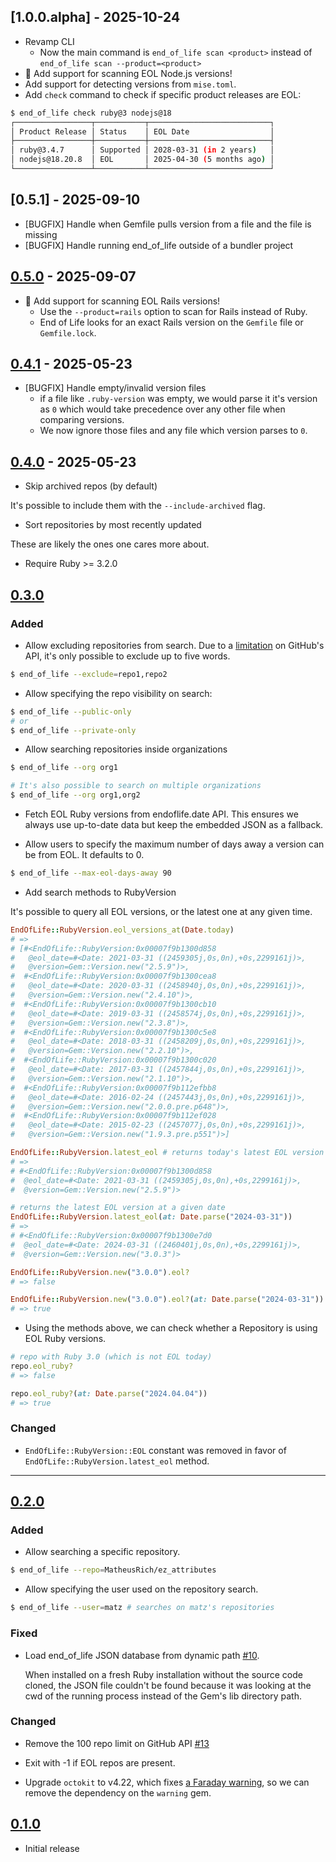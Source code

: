 <!-- ## [Unreleased] -->

## [1.0.0.alpha] - 2025-10-24

- Revamp CLI
  - Now the main command is `end_of_life scan <product>` instead of `end_of_life scan --product=<product>`
- 🎉 Add support for scanning EOL Node.js versions!
- Add support for detecting versions from `mise.toml`.
- Add `check` command to check if specific product releases are EOL:

```sh
$ end_of_life check ruby@3 nodejs@18
┌─────────────────┬───────────┬───────────────────────────┐
│ Product Release │ Status    │ EOL Date                  │
├─────────────────┼───────────┼───────────────────────────┤
│ ruby@3.4.7      │ Supported │ 2028-03-31 (in 2 years)   │
│ nodejs@18.20.8  │ EOL       │ 2025-04-30 (5 months ago) │
└─────────────────┴───────────┴───────────────────────────┘
```

## [0.5.1] - 2025-09-10

- [BUGFIX] Handle when Gemfile pulls version from a file and the file is missing
- [BUGFIX] Handle running end_of_life outside of a bundler project

## [0.5.0] - 2025-09-07

- 🎉 Add support for scanning EOL Rails versions!
  - Use the `--product=rails` option to scan for Rails instead of Ruby.
  - End of Life looks for an exact Rails version on the `Gemfile` file or `Gemfile.lock`.

## [0.4.1] - 2025-05-23

- [BUGFIX] Handle empty/invalid version files
  - if a file like `.ruby-version` was empty, we would parse it it's version as
    `0` which would take precedence over any other file when comparing versions.
  - We now ignore those files and any file which version parses to `0`.

## [0.4.0] - 2025-05-23

- Skip archived repos (by default)

It's possible to include them with the `--include-archived` flag.

- Sort repositories by most recently updated

These are likely the ones one cares more about.

- Require Ruby >= 3.2.0

## [0.3.0]

### Added

- Allow excluding repositories from search. Due to a [limitation] on GitHub's API,
  it's only possible to exclude up to five words.

```sh
$ end_of_life --exclude=repo1,repo2
```

[limitation]: https://docs.github.com/en/search-github/getting-started-with-searching-on-github/troubleshooting-search-queries#limitations-on-query-length

- Allow specifying the repo visibility on search:

```sh
$ end_of_life --public-only
# or
$ end_of_life --private-only
```

- Allow searching repositories inside organizations

```sh
$ end_of_life --org org1

# It's also possible to search on multiple organizations
$ end_of_life --org org1,org2
```

- Fetch EOL Ruby versions from endoflife.date API. This ensures we always use up-to-date data but keep the embedded JSON as a fallback.

- Allow users to specify the maximum number of days away a version can be from EOL. It defaults to 0.

```sh
$ end_of_life --max-eol-days-away 90
```

- Add search methods to RubyVersion

It's possible to query all EOL versions, or the latest one at any given time.

```ruby
EndOfLife::RubyVersion.eol_versions_at(Date.today)
# =>
# [#<EndOfLife::RubyVersion:0x00007f9b1300d858
#   @eol_date=#<Date: 2021-03-31 ((2459305j,0s,0n),+0s,2299161j)>,
#   @version=Gem::Version.new("2.5.9")>,
#  #<EndOfLife::RubyVersion:0x00007f9b1300cea8
#   @eol_date=#<Date: 2020-03-31 ((2458940j,0s,0n),+0s,2299161j)>,
#   @version=Gem::Version.new("2.4.10")>,
#  #<EndOfLife::RubyVersion:0x00007f9b1300cb10
#   @eol_date=#<Date: 2019-03-31 ((2458574j,0s,0n),+0s,2299161j)>,
#   @version=Gem::Version.new("2.3.8")>,
#  #<EndOfLife::RubyVersion:0x00007f9b1300c5e8
#   @eol_date=#<Date: 2018-03-31 ((2458209j,0s,0n),+0s,2299161j)>,
#   @version=Gem::Version.new("2.2.10")>,
#  #<EndOfLife::RubyVersion:0x00007f9b1300c020
#   @eol_date=#<Date: 2017-03-31 ((2457844j,0s,0n),+0s,2299161j)>,
#   @version=Gem::Version.new("2.1.10")>,
#  #<EndOfLife::RubyVersion:0x00007f9b112efbb8
#   @eol_date=#<Date: 2016-02-24 ((2457443j,0s,0n),+0s,2299161j)>,
#   @version=Gem::Version.new("2.0.0.pre.p648")>,
#  #<EndOfLife::RubyVersion:0x00007f9b112ef028
#   @eol_date=#<Date: 2015-02-23 ((2457077j,0s,0n),+0s,2299161j)>,
#   @version=Gem::Version.new("1.9.3.pre.p551")>]

EndOfLife::RubyVersion.latest_eol # returns today's latest EOL version
# =>
# #<EndOfLife::RubyVersion:0x00007f9b1300d858
#  @eol_date=#<Date: 2021-03-31 ((2459305j,0s,0n),+0s,2299161j)>,
#  @version=Gem::Version.new("2.5.9")>

# returns the latest EOL version at a given date
EndOfLife::RubyVersion.latest_eol(at: Date.parse("2024-03-31"))
# =>
# #<EndOfLife::RubyVersion:0x00007f9b1300e7d0
#  @eol_date=#<Date: 2024-03-31 ((2460401j,0s,0n),+0s,2299161j)>,
#  @version=Gem::Version.new("3.0.3")>

EndOfLife::RubyVersion.new("3.0.0").eol?
# => false

EndOfLife::RubyVersion.new("3.0.0").eol?(at: Date.parse("2024-03-31"))
# => true
```

- Using the methods above, we can check whether a Repository is using EOL Ruby versions.

```ruby
# repo with Ruby 3.0 (which is not EOL today)
repo.eol_ruby?
# => false

repo.eol_ruby?(at: Date.parse("2024.04.04"))
# => true
```

### Changed

- `EndOfLife::RubyVersion::EOL` constant was removed in favor of `EndOfLife::RubyVersion.latest_eol` method.

---

## [0.2.0]

### Added

- Allow searching a specific repository.

```sh
$ end_of_life --repo=MatheusRich/ez_attributes
```

- Allow specifying the user used on the repository search.

```sh
$ end_of_life --user=matz # searches on matz's repositories
```

### Fixed

- Load end_of_life JSON database from dynamic path [#10](https://github.com/MatheusRich/end_of_life/pull/10).

  When installed on a fresh Ruby installation without the source code cloned,
  the JSON file couldn't be found because it was looking at the cwd of the
  running process instead of the Gem's lib directory path.

### Changed

- Remove the 100 repo limit on GitHub API [#13](https://github.com/MatheusRich/end_of_life/pull/13)

- Exit with -1 if EOL repos are present.

- Upgrade `octokit` to v4.22, which fixes [a Faraday warning], so we can remove the dependency on the `warning` gem.

[a faraday warning]: https://github.com/octokit/octokit.rb/pull/1359

## [0.1.0]

- Initial release

[unreleased]: https://github.com/MatheusRich/end_of_life/compare/v0.5.0...HEAD
[0.5.0]: https://github.com/MatheusRich/end_of_life/releases/tag/v0.5.0
[0.4.1]: https://github.com/MatheusRich/end_of_life/releases/tag/v0.4.1
[0.4.0]: https://github.com/MatheusRich/end_of_life/releases/tag/v0.4.0
[0.3.0]: https://github.com/MatheusRich/end_of_life/releases/tag/v0.3.0
[0.2.0]: https://github.com/MatheusRich/end_of_life/releases/tag/v0.2.0
[0.1.0]: https://github.com/MatheusRich/end_of_life/releases/tag/v0.1.0
